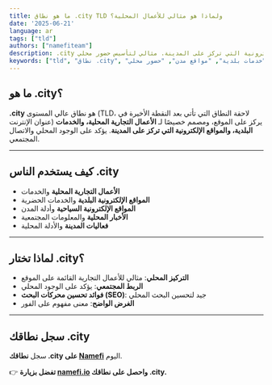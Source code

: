 ```yaml
---
title: ما هو نطاق .city TLD ولماذا هو مثالي للأعمال المحلية؟
date: '2025-06-21'
language: ar
tags: ["tld"]
authors: ["namefiteam"]
description: .city هو النطاق للأعمال التجارية المحلية، والخدمات البلدية، والمواقع الإلكترونية التي تركز على المدينة. مثالي لتأسيس حضور محلي.
keywords: ["tld", "نطاق .city", "أعمال محلية", "خدمات بلدية", "مواقع مدن", "حضور محلي"]
---
```


## **ما هو .city؟**

**.city** هو نطاق عالي المستوى (TLD، لاحقة النطاق التي تأتي بعد النقطة الأخيرة في عنوان الإنترنت) يركز على الموقع، ومصمم خصيصًا لـ **الأعمال التجارية المحلية، والخدمات البلدية، والمواقع الإلكترونية التي تركز على المدينة**. يؤكد على الوجود المحلي والاتصال المجتمعي.

---

## **كيف يستخدم الناس .city**

*   **الأعمال التجارية المحلية** والخدمات
*   **المواقع الإلكترونية البلدية** والخدمات الحضرية
*   **المواقع الإلكترونية السياحية** وأدلة المدن
*   **الأخبار المحلية** والمعلومات المجتمعية
*   **فعاليات المدينة** والأدلة المحلية

---

## **لماذا تختار .city؟**

*   **التركيز المحلي**: مثالي للأعمال التجارية القائمة على الموقع
*   **الربط المجتمعي**: يؤكد على الوجود المحلي
*   **فوائد تحسين محركات البحث (SEO)**: جيد لتحسين البحث المحلي
*   **الغرض الواضح**: معنى مفهوم على الفور

---

## **سجل نطاقك .city**

سجل **نطاقك .city على [Namefi](https://namefi.io)** اليوم.

👉 **تفضل بزيارة [namefi.io](https://namefi.io) واحصل على نطاقك .city.**